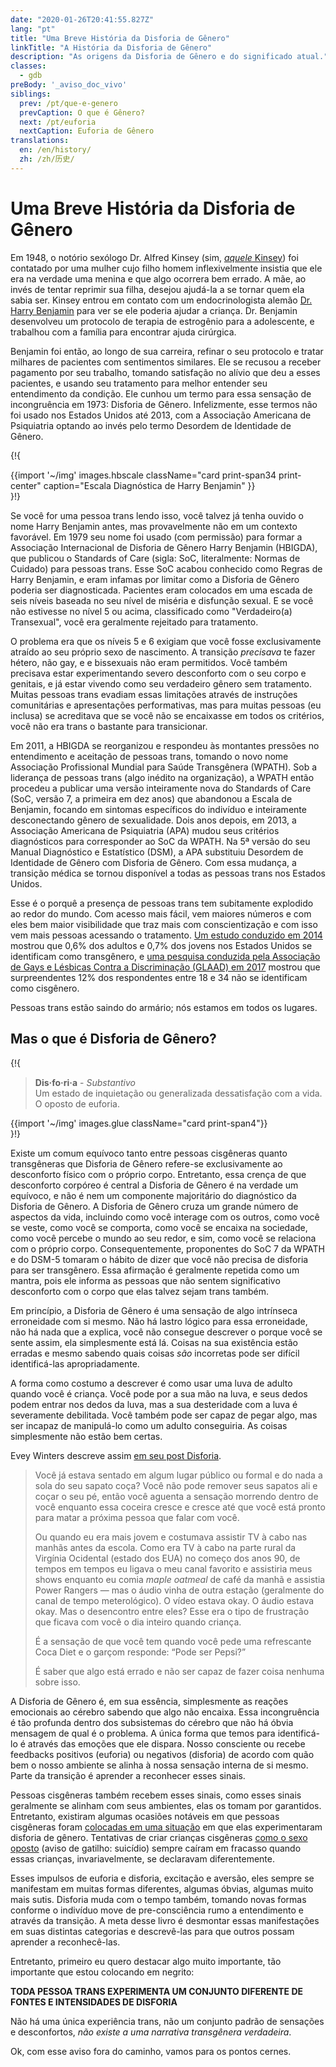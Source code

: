```yaml
---
date: "2020-01-26T20:41:55.827Z"
lang: "pt"
title: "Uma Breve História da Disforia de Gênero"
linkTitle: "A História da Disforia de Gênero"
description: "As origens da Disforia de Gênero e do significado atual."
classes:
  - gdb
preBody: '_aviso_doc_vivo'
siblings:
  prev: /pt/que-e-genero
  prevCaption: O que é Gênero?
  next: /pt/euforia
  nextCaption: Euforia de Gênero
translations:
  en: /en/history/
  zh: /zh/历史/
---
```


# Uma Breve História da Disforia de Gênero

Em 1948, o notório sexólogo Dr. Alfred Kinsey (sim, [*aquele* Kinsey](https://en.wikipedia.org/wiki/Alfred_Kinsey)) foi contatado por uma mulher cujo filho homem inflexivelmente insistia que ele era na verdade uma menina e que algo ocorrera bem errado. A mãe, ao invés de tentar reprimir sua filha, desejou ajudá-la a se tornar quem ela sabia ser. Kinsey entrou em contato com um endocrinologista alemão [Dr. Harry Benjamin](https://en.wikipedia.org/wiki/Harry_Benjamin) para ver se ele poderia ajudar a criança. Dr. Benjamin desenvolveu um protocolo de terapia de estrogênio para a adolescente, e trabalhou com a família para encontrar ajuda cirúrgica.

Benjamin foi então, ao longo de sua carreira, refinar o seu protocolo e tratar milhares de pacientes com sentimentos similares. Ele se recusou a receber pagamento por seu trabalho, tomando satisfação no alívio que deu a esses pacientes, e usando seu tratamento para melhor entender seu entendimento da condição. Ele cunhou um termo para essa sensação de incongruência em 1973: Disforia de Gênero. Infelizmente, esse termos não foi usado nos Estados Unidos até 2013, com a Associação Americana de Psiquiatria optando ao invés pelo termo Desordem de Identidade de Gênero.

{!{
<div class="gutter print-inline">
  {{import '~/img' images.hbscale
    className="card print-span34 print-center"
    caption="Escala Diagnóstica de Harry Benjamin"
  }}
</div>
}!}

Se você for uma pessoa trans lendo isso, você talvez já tenha ouvido o nome Harry Benjamin antes, mas provavelmente não em um contexto favorável. Em 1979 seu nome foi usado (com permissão) para formar a Associação Internacional de Disforia de Gênero Harry Benjamin (HBIGDA), que publicou o <emph lang="en">Standards of Care</emph> (sigla: SoC, literalmente: Normas de Cuidado) para pessoas trans. Esse SoC acabou conhecido como Regras de Harry Benjamin, e eram infamas por limitar como a Disforia de Gênero poderia ser diagnosticada. Pacientes eram colocados em uma escada de seis níveis baseada no seu nível de miséria e disfunção sexual. E se você não estivesse no nível 5 ou acima, classificado como "Verdadeiro(a) Transexual", você era geralmente rejeitado para tratamento.

O problema era que os níveis 5 e 6 exigiam que você fosse exclusivamente atraído ao seu próprio sexo de nascimento. A transição *precisava* te fazer hétero, não gay, e e bissexuais não eram permitidos. Você também precisava estar experimentando severo desconforto com o seu corpo e genitais, e já estar vivendo como seu verdadeiro gênero sem tratamento. Muitas pessoas trans evadiam essas limitações através de instruções comunitárias e apresentações performativas, mas para muitas pessoas (eu inclusa) se acreditava que se você não se encaixasse em todos os critérios, você não era trans o bastante para transicionar.

Em 2011, a HBIGDA se reorganizou e respondeu às montantes pressões no entendimento e aceitação de pessoas trans, tomando o novo nome Associação Profissional Mundial para Saúde Transgênera (WPATH). Sob a liderança de pessoas trans (algo inédito na organização), a WPATH então procedeu a publicar uma versão inteiramente nova do <emph lang="en">Standards of Care</emph> (SoC, versão 7, a primeira em dez anos) que abandonou a Escala de Benjamin, focando em sintomas específicos do indivíduo e inteiramente desconectando gênero de sexualidade. Dois anos depois, em 2013, a Associação Americana de Psiquiatria (APA) mudou seus critérios diagnósticos para corresponder ao SoC da WPATH. Na 5ª versão do seu Manual Diagnóstico e Estatístico (DSM), a APA substituiu Desordem de Identidade de Gênero com Disforia de Gênero. Com essa mudança, a transição médica se tornou disponível a todas as pessoas trans nos Estados Unidos.

Esse é o porquê a presença de pessoas trans tem subitamente explodido ao redor do mundo. Com acesso mais fácil, vem maiores números e com eles bem maior visibilidade que traz mais com conscientização e com isso vem mais pessoas acessando o tratamento. [Um estudo conduzido em 2014](https://williamsinstitute.law.ucla.edu/wp-content/uploads/TransAgeReport.pdf) mostrou que 0,6% dos adultos e 0,7% dos jovens nos Estados Unidos se identificam como transgênero, e [uma pesquisa conduzida pela Associação de Gays e Lésbicas Contra a Discriminação (GLAAD) em 2017](https://www.glaad.org/files/aa/2017_GLAAD_Accelerating_Acceptance.pdf) mostrou que surpreendentes 12% dos respondentes entre 18 e 34 não se identificam como cisgênero.

Pessoas trans estão saindo do armário; nós estamos em todos os lugares.

## Mas o que é Disforia de Gênero?

{!{
<div class="gutter">
  <blockquote>
    <strong>Dis·fo·ri·a</strong> - <em>Substantivo</em><br>
    Um estado de inquietação ou generalizada dessatisfação com a vida. O oposto de euforia.
  </blockquote>
</div>
<div class="gutter print-span4">
  {{import '~/img' images.glue className="card print-span4"}}
</div>
}!}

Existe um comum equívoco tanto entre pessoas cisgêneras quanto transgêneras que Disforia de Gênero refere-se exclusivamente ao desconforto físico com o próprio corpo. Entretanto, essa crença de que desconforto corpóreo é central a Disforia de Gênero é na verdade um equívoco, e não é nem um componente majoritário do diagnóstico da Disforia de Gênero. A Disforia de Gênero cruza um grande número de aspectos da vida, incluindo como você interage com os outros, como você se veste, como você se comporta, como você se encaixa na sociedade, como você percebe o mundo ao seu redor, e sim, como você se relaciona com o próprio corpo. Consequentemente, proponentes do SoC 7 da WPATH e do DSM-5 tomaram o hábito de dizer que você não precisa de disforia para ser transgênero. Essa afirmação é geralmente repetida como um mantra, pois ele informa as pessoas que não sentem significativo desconforto com o corpo que elas talvez sejam trans também.

Em princípio, a Disforia de Gênero é uma sensação de algo intrínseca erroneidade com si mesmo. Não há lastro lógico para essa erroneidade, não há nada que a explica, você não consegue descrever o porque você se sente assim, ela simplesmente está lá. Coisas na sua existência estão erradas e mesmo sabendo quais coisas *são* incorretas pode ser difícil identificá-las apropriadamente.

A forma como costumo a descrever é como usar uma luva de adulto quando você é criança. Você pode por a sua mão na luva, e seus dedos podem entrar nos dedos da luva, mas a sua desteridade com a luva é severamente debilitada. Você também pode ser capaz de pegar algo, mas ser incapaz de manipulá-lo como um adulto conseguiria. As coisas simplesmente não estão bem certas.

<span lang="en">Evey Winters</span> descreve assim [em seu post Disforia](https://eveywinters.com/2019/10/14/on-dysphoria-before-enduring-and-after/).

> Você já estava sentado em algum lugar público ou formal e do nada a sola do seu sapato coça? Você não pode remover seus sapatos ali e coçar o seu pé, então você aguenta a sensação morrendo dentro de você enquanto essa coceira cresce e cresce até que você está pronto para matar a próxima pessoa que falar com você.
>
> Ou quando eu era mais jovem e costumava assistir TV à cabo nas manhãs antes da escola. Como era TV à cabo na parte rural da Virgínia Ocidental (estado dos EUA) no começo dos anos 90, de tempos em tempos eu ligava o meu canal favorito e assistiria meus shows enquanto eu comia *maple oatmeal* de café da manhã e assistia Power Rangers — mas o áudio vinha de outra estação (geralmente do canal de tempo meterológico). O vídeo estava okay. O áudio estava okay. Mas o desencontro entre eles? Esse era o tipo de frustração que ficava com você o dia inteiro quando criança.
> 
> É a sensação de que você tem quando você pede uma refrescante Coca Diet e o garçom responde: “Pode ser Pepsi?”
> 
> É saber que algo está errado e não ser capaz de fazer coisa nenhuma sobre isso.

A Disforia de Gênero é, em sua essência, simplesmente as reações emocionais ao cérebro sabendo que algo não encaixa. Essa incongruência é tão profunda dentro dos subsistemas do cérebro que não há óbvia mensagem de qual é o problema. A única forma que temos para identificá-lo é através das emoções que ele dispara. Nosso consciente ou recebe feedbacks positivos (euforia) ou negativos (disforia) de acordo com quão bem o nosso ambiente se alinha à nossa sensação interna de si mesmo. Parte da transição é aprender a reconhecer esses sinais.

Pessoas cisgêneras também recebem esses sinais, como esses sinais geralmente se alinham com seus ambientes, elas os tomam por garantidos. Entretanto, existiram algumas ocasiões notáveis em que pessoas cisgêneras foram [colocadas em uma situação](https://www.teenvogue.com/story/maisie-williams-arya-stark-game-of-thrones-affected-her-body-image) em que elas experimentaram disforia de gênero. Tentativas de criar crianças cisgêneras [como o sexo oposto](https://www.nytimes.com/2004/05/12/us/david-reimer-38-subject-of-the-john-joan-case.html) (aviso de gatilho: suicídio) sempre caíram em fracasso quando essas crianças, invariavelmente, se declaravam diferentemente.

Esses impulsos de euforia e disforia, excitação e aversão, eles sempre se manifestam em muitas formas diferentes, algumas óbvias, algumas muito mais sutis. Disforia muda com o tempo também, tomando novas formas conforme o indivíduo move de pre-consciência rumo a entendimento e através da transição. A meta desse livro é desmontar essas manifestações em suas distintas categorias e descrevê-las para que outros possam aprender a reconhecê-las.

Entretanto, primeiro eu quero destacar algo muito importante, tão importante que estou colocando em negrito:

**TODA PESSOA TRANS EXPERIMENTA UM CONJUNTO DIFERENTE DE FONTES E INTENSIDADES DE DISFORIA**

Não há uma única experiência trans, não um conjunto padrão de sensações e desconfortos, *não existe a uma narrativa transgênera verdadeira*.

Ok, com esse aviso fora do caminho, vamos para os pontos cernes.

